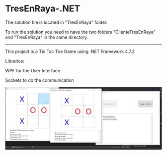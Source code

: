 # TresEnRaya-.NET

The solution file is located in "TresEnRaya" folder.

To run the solution you need to have the two folders "ClienteTresEnRaya" and "TresEnRaya" in the same directory.


---

This project is a Tic Tac Toe Game using .NET Framework 4.7.2

Libraries:

WPF for the User Interface

Sockets to do the communication

![Tic Tac Toe Game](preview.png)

